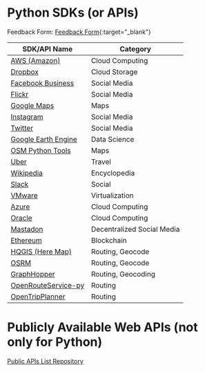 # Python SDKs (or APIs)

Feedback Form: [Feedback Form](https://forms.gle/frtqUK32Lv68Uiwr6){:target="_blank"}

 **SDK/API Name** | **Category** 
---|---
 [AWS (Amazon)][1] | Cloud Computing 
 [Dropbox][2] | Cloud Storage 
 [Facebook Business][3] | Social Media 
 [Flickr][4] | Social Media 
 [Google Maps][5] | Maps 
 [Instagram][6] | Social Media 
 [Twitter][7] | Social Media 
 [Google Earth Engine][8] | Data Science 
 [OSM Python Tools][9] | Maps 
 [Uber][10] | Travel 
 [Wikipedia][11] | Encyclopedia 
 [Slack][12] | Social 
 [VMware][13] | Virtualization 
 [Azure][14] | Cloud Computing 
 [Oracle][15] | Cloud Computing 
 [Mastadon][16] | Decentralized Social Media 
 [Ethereum][17] | Blockchain 
 [HQGIS (Here Map)][18] | Routing, Geocode 
 [OSRM ][19] | Routing, Geocode 
 [GraphHopper][20] | Routing, Geocoding 
 [OpenRouteService-py][21] | Routing 
 [OpenTripPlanner][22] | Routing 

# Publicly Available Web APIs (not only for Python)
 [Public APIs List Repository][23]

[1]: https://boto3.amazonaws.com/v1/documentation/api/latest/index.html
[2]: https://www.dropbox.com/developers/reference/getting-started?_tk=guides_lp&_ad=tutorial5&_camp=get_started
[3]: https://developers.facebook.com/docs/business-sdk/getting-started#python
[4]: https://stuvel.eu/software/flickrapi/
[5]: https://github.com/googlemaps/google-maps-services-python
[6]: https://rapidapi.com/blog/instagram-api-python/
[7]: https://developer.twitter.com/en/docs/twitter-api/tools-and-libraries/v2
[8]: https://developers.google.com/earth-engine/guides/python_install
[9]: https://github.com/mocnik-science/osm-python-tools
[10]: https://developer.uber.com/docs/riders/ride-requests/tutorials/api/python
[11]: https://wikipedia.readthedocs.io/en/latest/
[12]: https://slack.dev/python-slack-sdk/web/index.html
[13]: https://developer.vmware.com/sdks
[14]: https://azure.github.io/azure-sdk-for-python/
[15]: https://docs.oracle.com/en-us/iaas/Content/API/SDKDocs/pythonsdk.htm
[16]: https://mastodonpy.readthedocs.io/en/stable/
[17]: https://ethereum.org/en/developers/docs/programming-languages/python/
[18]: https://plugins.qgis.org/plugins/Hqgis/#plugin-about
[19]: http://project-osrm.org/docs/v5.24.0/api/#
[20]: https://docs.graphhopper.com/
[21]: https://github.com/GIScience/openrouteservice-py
[22]: https://docs.opentripplanner.org/en/v1.5.0/Scripting/#api
[23]: https://github.com/public-apis/public-apis